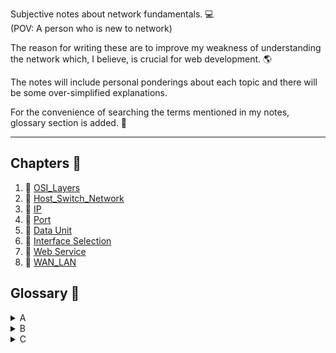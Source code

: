 Subjective notes about network fundamentals. 💻<br>
(POV: A person who is new to network)<br>

The reason for writing these are to improve my weakness of understanding the network which, I believe, is crucial for web development. 🌎<br>

The notes will include personal ponderings about each topic and there will be some over-simplified explanations.<br>

For the convenience of searching the terms mentioned in my notes, glossary section is added. 📝

<hr>

## Chapters 📕

<ol>
<li>🔎 <a href="https://github.com/tyomhk2015/network_basic/tree/main/1.OSI_Layers">OSI_Layers</a></li>
<li>🔎 <a href="https://github.com/tyomhk2015/network_basic/tree/main/2.Host_Switch_Network">Host_Switch_Network</a></li>
<li>🔎 <a href="https://github.com/tyomhk2015/network_basic/tree/main/3.IP">IP</a></li>
<li>🔎 <a href="https://github.com/tyomhk2015/network_basic/tree/main/4.Port">Port</a></li>
<li>🔎 <a href="https://github.com/tyomhk2015/network_basic/tree/main/5.Data_Unit">Data Unit</a></li>
<li>🔎 <a href="https://github.com/tyomhk2015/network_basic/tree/main/6.Interface_Selection">Interface Selection</a></li>
<li>🔎 <a href="https://github.com/tyomhk2015/network_basic/tree/main/7.Web_Service">Web Service</a></li>
<li>🔎 <a href="https://github.com/tyomhk2015/network_basic/tree/main/8.WAN_LAN">WAN_LAN</a></li>
</ol>


## Glossary 📝
<details style="cursor: pointer;">
  <summary>A</summary>
  <a href="">　TEST</a>
</details>
<details style="cursor: pointer;">
  <summary>B</summary>
  <a href="">　TEST</a>
</details>
<details style="cursor: pointer;">
  <summary>C</summary>
  <a href="">　TEST</a>
</details>
